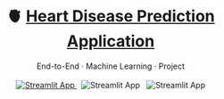
<div align="center">
<h1>🫀&nbsp;<a href="https://share.streamlit.io/lkarjun/heartdisease-prediction/app.py">Heart Disease Prediction Application</a></h1>
End-to-End · Machine Learning · Project
</div>

<br>

<div align="center">
  <a href="https://share.streamlit.io/lkarjun/heartdisease-prediction/app.py">
       <img src="https://static.streamlit.io/badges/streamlit_badge_black_white.svg" alt="Streamlit App">
  </a>
  &nbsp;
  <img src="https://img.shields.io/github/pipenv/locked/python-version/lkarjun/heartdisease-prediction?style=flat" alt="Streamlit App">
 &nbsp;
  <img src="https://img.shields.io/badge/status-developing-brightgreen?style=flat" alt="Streamlit App">

</div>

